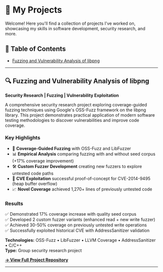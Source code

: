 # 👋 My Projects

Welcome! Here you'll find a collection of projects I've worked on, showcasing my skills in software development, security research, and more.

## 📑 Table of Contents

- [Fuzzing and Vulnerability Analysis of libpng](#fuzzing-and-vulnerability-analysis-of-libpng)

---

## 🔍 Fuzzing and Vulnerability Analysis of libpng

**Security Research | Fuzzing | Vulnerability Exploitation**

A comprehensive security research project exploring coverage-guided fuzzing techniques using Google's OSS-Fuzz framework on the libpng library. This project demonstrates practical application of modern software testing methodologies to discover vulnerabilities and improve code coverage.

### Key Highlights

- 🧪 **Coverage-Guided Fuzzing** with OSS-Fuzz and LibFuzzer
- 📊 **Empirical Analysis** comparing fuzzing with and without seed corpus (+17% coverage improvement)
- 🛠️ **Custom Fuzzer Development** creating new fuzzers to explore untested code paths
- 🚨 **CVE Exploitation** successful proof-of-concept for CVE-2014-9495 (heap buffer overflow)
- 📈 **Novel Coverage** achieved 1,270+ lines of previously untested code

### Results

✅ Demonstrated 17% coverage increase with quality seed corpus  
✅ Developed 2 custom fuzzer variants (enhanced read + new write fuzzer)  
✅ Achieved 30-50% coverage on previously untested write operations  
✅ Successfully exploited historical CVE with AddressSanitizer validation

**Technologies:** OSS-Fuzz • LibFuzzer • LLVM Coverage • AddressSanitizer • C/C++  
**Type:** Group security research project

**[→ View Full Project Repository](https://github.com/Enessar/LibPNG_OSS-Fuzz)**

---
